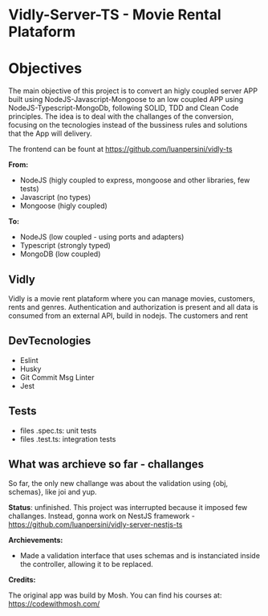 # Vidly-Server-TS - Movie Rental Plataform

# Objectives

The main objective of this project is to convert an higly coupled server APP built using NodeJS-Javascript-Mongoose to an low coupled APP using NodeJS-Typescript-MongoDb, following SOLID, TDD and Clean Code principles. The idea is to deal with the challanges of the conversion, focusing on the tecnologies instead of the bussiness rules and solutions that the App will delivery.

The frontend can be fount at https://github.com/luanpersini/vidly-ts

**From:**

- NodeJS (higly coupled to express, mongoose and other libraries, few tests)
- Javascript (no types)
- Mongoose (higly coupled)

**To:**

- NodeJS (low coupled - using ports and adapters)
- Typescript (strongly typed)
- MongoDB (low coupled)

## Vidly

Vidly is a movie rent plataform where you can manage movies, customers, rents and genres. Authentication and authorization is present and all data is consumed from an external API, build in nodejs. The customers and rent


## DevTecnologies

- Eslint
- Husky
- Git Commit Msg Linter
- Jest

## Tests

- files .spec.ts: unit tests
- files .test.ts: integration tests

## What was archieve so far - challanges

So far, the only new challange was about the validation using {obj, schemas}, like joi and yup.

**Status**: unfinished. This project was interrupted because it imposed few challanges. Instead, gonna work on NestJS framework - https://github.com/luanpersini/vidly-server-nestjs-ts

**Archievements:**

- Made a validation interface that uses schemas and is instanciated inside the controller, allowing it to be replaced.

**Credits:**

The original app was build by Mosh. You can find his courses at: https://codewithmosh.com/